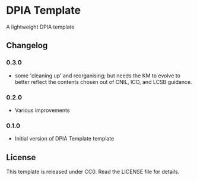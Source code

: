 # DPIA Template

A lightweight DPIA template

## Changelog

### 0.3.0

- some 'cleaning up' and reorganising; but needs the KM to evolve to better reflect the contents chosen out of CNIL, ICO, and LCSB guidance.


### 0.2.0

- Various improvements

### 0.1.0

- Initial version of DPIA Template template

## License

This template is released under CC0. Read the LICENSE file for details.
